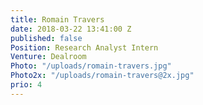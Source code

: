 ```yaml
---
title: Romain Travers
date: 2018-03-22 13:41:00 Z
published: false
Position: Research Analyst Intern
Venture: Dealroom
Photo: "/uploads/romain-travers.jpg"
Photo2x: "/uploads/romain-travers@2x.jpg"
prio: 4
---
```


